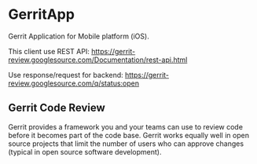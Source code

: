 # GerritApp
Gerrit Application for Mobile platform (iOS). 

This client use REST API: https://gerrit-review.googlesource.com/Documentation/rest-api.html

Use response/request for backend: https://gerrit-review.googlesource.com/q/status:open
 
 
 ## Gerrit Code Review
  Gerrit provides a framework you and your teams can use to review code before it becomes part of the code base. Gerrit works equally well in open source projects that limit the number of users who can approve changes (typical in open source software development).
  
